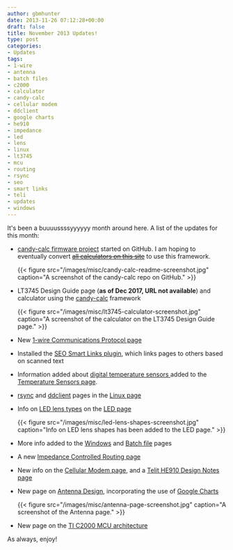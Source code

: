 ```yaml
---
author: gbmhunter
date: 2013-11-26 07:12:28+00:00
draft: false
title: November 2013 Updates!
type: post
categories:
- Updates
tags:
- 1-wire
- antenna
- batch files
- c2000
- calculator
- candy-calc
- cellular modem
- ddclient
- google charts
- he910
- impedance
- led
- lens
- linux
- lt3745
- mcu
- routing
- rsync
- seo
- smart links
- teli
- updates
- windows
---
```


It's been a buuuussssyyyyyy month around here. A list of the updates for this month:

* [candy-calc firmware project](https://github.com/gbmhunter/candy-calc) started on GitHub. I am hoping to eventually convert ~~[all calculators on this site](/electronics/general/online-calculators)~~ to use this framework.  

	{{< figure src="/images/misc/candy-calc-readme-screenshot.jpg" caption="A screenshot of the candy-calc repo on GitHub."   >}}

* LT3745 Design Guide page (**as of Dec 2017, URL not available**) and calculator using the [candy-calc](https://github.com/gbmhunter/candy-calc) framework  

	{{< figure src="/images/misc/lt3745-calculator-screenshot.jpg" caption="A screenshot of the calculator on the LT3745 Design Guide page."   >}}

* New [1-wire Communications Protocol page](/electronics/communication-protocols/1-wire-protocol/)

* Installed the [SEO Smart Links plugin](http://wordpress.org/plugins/seo-automatic-links/), which links pages to others based on scanned text

* Information added about [digital temperature sensors ](/electronics/components/sensors/temperature-sensors/digital-temperature-sensors/)added to the[ Temperature Sensors page](/electronics/components/sensors/temperature-sensors/).

* [rsync](/programming/operating-systems/linux/programs/rsync/) and [ddclient](/programming/operating-systems/linux/programs/ddclient/) pages in the [Linux page](/programming/operating-systems/linux)

* Info on [LED lens types](/electronics/components/diodes/leds#lens-shapes) on the [LED page](/electronics/components/diodes/leds)

	{{< figure src="/images/misc/led-lens-shapes-screenshot.jpg" caption="Info on LED lens shapes has been added to the LED page." >}}[](/electronics/components/diodes/leds)

* More info added to the [Windows](/programming/operating-systems/windows) and [Batch file](/programming/languages/batch-files) pages

* A new [Impedance Controlled Routing page](/pcb-design/impedance-controlled-routing/)

* New info on the [Cellular Modem page](/electronics/components/cellular-modems), and a [Telit HE910 Design Notes page](/electronics/components/cellular-modems/he910-design-notes)

* New page on [Antenna Design](/electronics/circuit-design/antenna-design), incorporating the use of [Google Charts](https://developers.google.com/chart/)

	{{< figure src="/images/misc/antenna-page-screenshot.jpg" caption="A screenshot of the Antenna page." >}}[](https://developers.google.com/chart/)

* New page on the [TI C2000 MCU architecture](/programming/cpu-architectures/c2000)

As always, enjoy!
